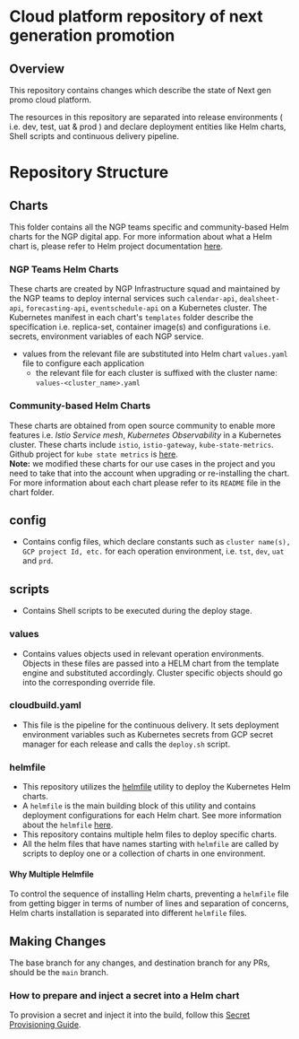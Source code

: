 # Cloud platform repository of next generation promotion  

## Overview
This repository contains changes which describe the state of Next gen promo cloud platform.

The resources in this repository are separated into release environments ( i.e. dev, test, uat & prod ) and declare deployment entities like Helm charts, Shell scripts and continuous delivery pipeline.

# Repository Structure

## Charts
This folder contains all the NGP teams specific and community-based Helm charts for the NGP digital app. For more information about what a Helm chart is, please refer to Helm project documentation [here](https://helm.sh/docs/topics/charts/).

### NGP Teams Helm Charts

These charts are created by NGP Infrastructure squad and maintained by the NGP teams to deploy internal services such `calendar-api`, `dealsheet-api`, `forecasting-api`, `eventschedule-api` on a Kubernetes cluster. The Kubernetes manifest in each chart's `templates` folder describe the specification i.e. replica-set, container image(s) and configurations i.e. secrets, environment variables of each NGP service. 
- values from the relevant file are substituted into Helm chart `values.yaml` file to configure each application
    - the relevant file for each cluster is suffixed with the cluster name: `values-<cluster_name>.yaml`

### Community-based Helm Charts

These charts are obtained from open source community to enable more features i.e. *Istio Service mesh*, *Kubernetes Observability* in a Kubernetes cluster. These charts include `istio`, `istio-gateway`, `kube-state-metrics`. Github project for `kube state metrics` is [here](https://github.com/kubernetes/kube-state-metrics/tree/master/docs). <br/>
**Note:**  we modified these charts for our use cases in the project and you need to take that into the account when upgrading or re-installing the chart. For more information about each chart please refer to its `README` file in the chart folder.     


## config  
- Contains config files, which declare constants such as `cluster name(s), GCP project Id, etc.` for each operation environment, i.e. `tst`, `dev`, `uat` and `prd`.

## scripts
- Contains Shell scripts to be executed during the deploy stage.

### values
- Contains values objects used in relevant operation environments.  Objects in these files are passed into a HELM 
chart from the template engine and substituted accordingly. Cluster specific objects should go into the corresponding override file.

### cloudbuild.yaml
- This file is the pipeline for the continuous delivery. It sets deployment environment variables such as Kubernetes secrets from GCP secret manager for each release and calls the `deploy.sh` script.

### helmfile  
- This repository utilizes the [helmfile](https://github.com/helmfile/helmfile) utility to deploy the Kubernetes Helm charts.
- A `helmfile` is the main building block of this utility and contains deployment configurations for each Helm chart. See more information about the `helmfile` [here](https://helmfile.readthedocs.io/en/latest/#configuration).
- This repository contains multiple helm files to deploy specific charts.
- All the helm files that have names starting with `helmfile` are called by scripts to deploy one or a collection of charts in one environment.

#### Why Multiple Helmfile
To control the sequence of installing Helm charts, preventing a `helmfile` file from getting bigger in terms of number of lines and separation of concerns, Helm charts installation is separated into different `helmfile` files.

## Making Changes

The base branch for any changes, and destination branch for any PRs, should be the `main` branch.

### How to prepare and inject a secret into a Helm chart

To provision a secret and inject it into the build, follow this [Secret Provisioning Guide](https://woolworths-agile.atlassian.net/wiki/spaces/NGP/pages/32258916745/Secret+Provisioning+Guide).